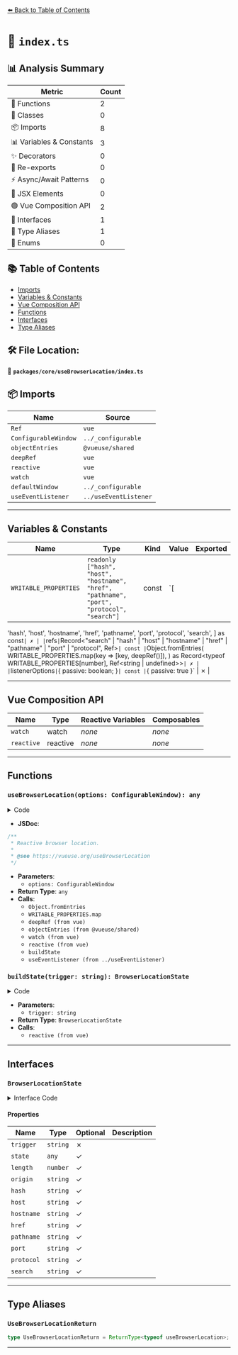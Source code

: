 [⬅️ Back to Table of Contents](../../../index.md)

# 📄 `index.ts`

## 📊 Analysis Summary

| Metric | Count |
|--------|-------|
| 🔧 Functions | 2 |
| 🧱 Classes | 0 |
| 📦 Imports | 8 |
| 📊 Variables & Constants | 3 |
| ✨ Decorators | 0 |
| 🔄 Re-exports | 0 |
| ⚡ Async/Await Patterns | 0 |
| 💠 JSX Elements | 0 |
| 🟢 Vue Composition API | 2 |
| 📐 Interfaces | 1 |
| 📑 Type Aliases | 1 |
| 🎯 Enums | 0 |

## 📚 Table of Contents

- [Imports](#imports)
- [Variables & Constants](#variables-constants)
- [Vue Composition API](#vue-composition-api)
- [Functions](#functions)
- [Interfaces](#interfaces)
- [Type Aliases](#type-aliases)

## 🛠️ File Location:
📂 **`packages/core/useBrowserLocation/index.ts`**

## 📦 Imports

| Name | Source |
|------|--------|
| `Ref` | `vue` |
| `ConfigurableWindow` | `../_configurable` |
| `objectEntries` | `@vueuse/shared` |
| `deepRef` | `vue` |
| `reactive` | `vue` |
| `watch` | `vue` |
| `defaultWindow` | `../_configurable` |
| `useEventListener` | `../useEventListener` |


---

## Variables & Constants

| Name | Type | Kind | Value | Exported |
|------|------|------|-------|----------|
| `WRITABLE_PROPERTIES` | `readonly ["hash", "host", "hostname", "href", "pathname", "port", "protocol", "search"]` | const | `[
  'hash',
  'host',
  'hostname',
  'href',
  'pathname',
  'port',
  'protocol',
  'search',
] as const` | ✗ |
| `refs` | `Record<"search" | "hash" | "host" | "hostname" | "href" | "pathname" | "port" | "protocol", Ref<string>>` | const | `Object.fromEntries(
    WRITABLE_PROPERTIES.map(key => [key, deepRef()]),
  ) as Record<typeof WRITABLE_PROPERTIES[number], Ref<string | undefined>>` | ✗ |
| `listenerOptions` | `{ passive: boolean; }` | const | `{ passive: true }` | ✗ |


---

## Vue Composition API

| Name | Type | Reactive Variables | Composables |
|------|------|-------------------|-------------|
| `watch` | watch | *none* | *none* |
| `reactive` | reactive | *none* | *none* |


---

## Functions

### `useBrowserLocation(options: ConfigurableWindow): any`

<details><summary>Code</summary>

```ts
export function useBrowserLocation(options: ConfigurableWindow = {}) {
  const { window = defaultWindow } = options
  const refs = Object.fromEntries(
    WRITABLE_PROPERTIES.map(key => [key, deepRef()]),
  ) as Record<typeof WRITABLE_PROPERTIES[number], Ref<string | undefined>>

  for (const [key, ref] of objectEntries(refs)) {
    watch(ref, (value) => {
      if (!window?.location || window.location[key] === value)
        return
      window.location[key] = value!
    })
  }

  const buildState = (trigger: string): BrowserLocationState => {
    const { state, length } = window?.history || {}
    const { origin } = window?.location || {}

    for (const key of WRITABLE_PROPERTIES)
      refs[key].value = window?.location?.[key]

    return reactive({
      trigger,
      state,
      length,
      origin,
      ...refs,
    })
  }

  const state = deepRef(buildState('load'))

  if (window) {
    const listenerOptions = { passive: true }
    useEventListener(window, 'popstate', () => state.value = buildState('popstate'), listenerOptions)
    useEventListener(window, 'hashchange', () => state.value = buildState('hashchange'), listenerOptions)
  }

  return state
}
```
</details>

- **JSDoc**:
```ts
/**
 * Reactive browser location.
 *
 * @see https://vueuse.org/useBrowserLocation
 */
```

- **Parameters**:
  - `options: ConfigurableWindow`
- **Return Type**: `any`
- **Calls**:
  - `Object.fromEntries`
  - `WRITABLE_PROPERTIES.map`
  - `deepRef (from vue)`
  - `objectEntries (from @vueuse/shared)`
  - `watch (from vue)`
  - `reactive (from vue)`
  - `buildState`
  - `useEventListener (from ../useEventListener)`
### `buildState(trigger: string): BrowserLocationState`

<details><summary>Code</summary>

```ts
(trigger: string): BrowserLocationState => {
    const { state, length } = window?.history || {}
    const { origin } = window?.location || {}

    for (const key of WRITABLE_PROPERTIES)
      refs[key].value = window?.location?.[key]

    return reactive({
      trigger,
      state,
      length,
      origin,
      ...refs,
    })
  }
```
</details>

- **Parameters**:
  - `trigger: string`
- **Return Type**: `BrowserLocationState`
- **Calls**:
  - `reactive (from vue)`

---

## Interfaces

### `BrowserLocationState`

<details><summary>Interface Code</summary>

```ts
export interface BrowserLocationState {
  readonly trigger: string
  readonly state?: any
  readonly length?: number
  readonly origin?: string
  hash?: string
  host?: string
  hostname?: string
  href?: string
  pathname?: string
  port?: string
  protocol?: string
  search?: string
}
```
</details>

#### Properties

| Name | Type | Optional | Description |
|------|------|----------|-------------|
| `trigger` | `string` | ✗ |  |
| `state` | `any` | ✓ |  |
| `length` | `number` | ✓ |  |
| `origin` | `string` | ✓ |  |
| `hash` | `string` | ✓ |  |
| `host` | `string` | ✓ |  |
| `hostname` | `string` | ✓ |  |
| `href` | `string` | ✓ |  |
| `pathname` | `string` | ✓ |  |
| `port` | `string` | ✓ |  |
| `protocol` | `string` | ✓ |  |
| `search` | `string` | ✓ |  |


---

## Type Aliases

### `UseBrowserLocationReturn`

```ts
type UseBrowserLocationReturn = ReturnType<typeof useBrowserLocation>;
```


---